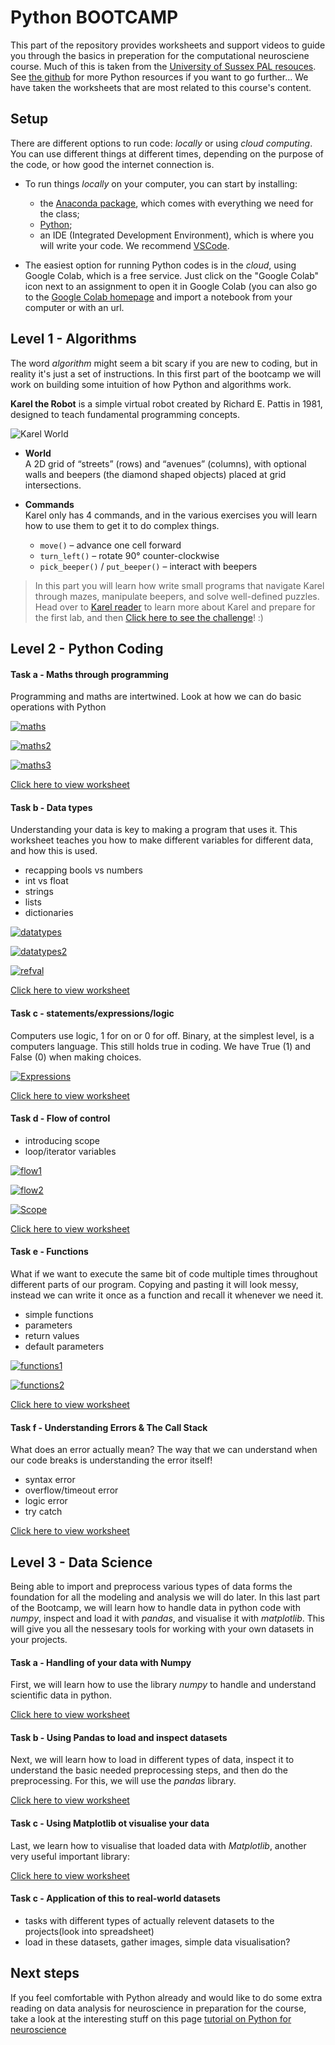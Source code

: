 # Python BOOTCAMP

This part of the repository provides worksheets and support videos to guide you through the basics in preperation for the computational neurosciene course. Much of this is taken from the <a href="https://github.com/SussexPAL/PythonCrashCourse">University of Sussex PAL resouces</a>. See <a href="https://github.com/SussexPAL/PythonCrashCourse">the github</a> for more Python resources if you want to go further... We have taken the worksheets that are most related to this course's content. 

## Setup

 There are different options to run code: _locally_ or using _cloud computing_. You can use different things at different times, depending on the purpose of the code, or how good the internet connection is. 

- To run things _locally_ on your computer, you can start by installing:
  -  the [Anaconda package](https://www.anaconda.com/products/distribution), which comes with everything we need for the class;
  -   [Python](https://www.python.org/downloads/); 
  -   an IDE (Integrated Development Environment), which is where you will write your code. We recommend [VSCode](https://code.visualstudio.com/Download).  
  
- The easiest option for running Python codes is in the _cloud_, using Google Colab, which is a free service. Just click on the "Google Colab" icon next to an assignment to open it in Google Colab (you can also go to the [Google Colab homepage](https://colab.research.google.com/) and import a notebook from your computer or with an url. 


## Level 1 - Algorithms
The word _algorithm_ might seem a bit scary if you are new to coding, but in reality it's just a set of instructions. In this first part of the bootcamp we will work on building some intuition of how Python and algorithms work. 

**Karel the Robot** is a simple virtual robot created by Richard E. Pattis in 1981, designed to teach fundamental programming concepts.  

![Karel World](https://external-content.duckduckgo.com/iu/?u=https%3A%2F%2Fcompedu.stanford.edu%2Fkarel-reader%2Fdocs%2Fimages%2Fch1%2Fworld.png&f=1&nofb=1&ipt=a96c726da6bc255557da4be0c6e10b348dcc8c5ad52a2222129f9ddd1f292365 "Karel World")

- **World**  
  A 2D grid of “streets” (rows) and “avenues” (columns), with optional walls and beepers (the diamond shaped objects) placed at grid intersections.  
- **Commands**  
  Karel only has 4 commands, and in the various exercises you will learn how to use them to get it to do complex things.   

  - `move()` – advance one cell forward  
  - `turn_left()` – rotate 90° counter-clockwise  
  - `pick_beeper()` / `put_beeper()` – interact with beepers  


> In this part you will learn how write small programs that navigate Karel through mazes, manipulate beepers, and solve well-defined puzzles.  Head over to 
[Karel reader](https://compedu.stanford.edu/karel-reader/docs/python/en/chapter1.html) to learn more about Karel and prepare for the first lab, and then <a href="https://github.com/shepai/BIORTC_Nigeria/blob/main/BOOTCAMP/Level%201%20-%20Algorithms/Lab_day1.ipynb">Click here to see the challenge</a>! :)



## Level 2 - Python Coding

#### Task a - Maths through programming
Programming and maths are intertwined. Look at how we can do basic operations with Python

[![maths](https://img.youtube.com/vi/GTaE5NSzItw/0.jpg)](https://www.youtube.com/watch?v=GTaE5NSzItw)

[![maths2](https://img.youtube.com/vi/_XvHuiKWipE/0.jpg)](https://www.youtube.com/watch?v=_XvHuiKWipE)

[![maths3](https://img.youtube.com/vi/0uBWvzF91i8/0.jpg)](https://www.youtube.com/watch?v=0uBWvzF91i8)

<a href="https://github.com/SussexPAL/PythonCrashCourse/blob/main/Worksheets/day_1_maths_through_programming.ipynb">Click here to view worksheet</a>

#### Task b - Data types
Understanding your data is key to making a program that uses it. This worksheet teaches you how to make different variables for different data, and how this is used.

* recapping bools vs numbers
* int vs float
* strings 
* lists 
* dictionaries
  
[![datatypes](https://img.youtube.com/vi/nsVPueieqzY/0.jpg)](https://www.youtube.com/watch?v=nsVPueieqzY) 

[![datatypes2](https://img.youtube.com/vi/EQppV-ffrZw/0.jpg)](https://www.youtube.com/watch?v=EQppV-ffrZw) 

[![refval](https://img.youtube.com/vi/mArBkIrCDdM/0.jpg)](https://www.youtube.com/watch?v=mArBkIrCDdM) 

<a href="https://github.com/SussexPAL/PythonCrashCourse/blob/main/Worksheets/day_1_data_types.ipynb">Click here to view worksheet</a>

#### Task c - statements/expressions/logic
Computers use logic, 1 for on or 0 for off. Binary, at the simplest level, is a computers language. This still holds true in coding. We have True (1) and False (0) when making choices. 

[![Expressions](https://img.youtube.com/vi/leysSDiLLSs/0.jpg)](https://www.youtube.com/watch?v=leysSDiLLSs)

<a href="https://github.com/SussexPAL/PythonCrashCourse/blob/main/Worksheets/day_2_logic_expressions.ipynb">Click here to view worksheet</a>

#### Task d - Flow of control

* introducing scope
* loop/iterator variables
  
[![flow1](https://img.youtube.com/vi/eUvVqedh838/0.jpg)](https://www.youtube.com/watch?v=eUvVqedh838)

[![flow2](https://img.youtube.com/vi/gj60K2j23YI/0.jpg)](https://www.youtube.com/watch?v=gj60K2j23YI)

[![Scope](https://img.youtube.com/vi/GIKhBCIH5wY/0.jpg)](https://www.youtube.com/watch?v=GIKhBCIH5wY) 

<a href="https://github.com/SussexPAL/PythonCrashCourse/blob/main/Worksheets/day_2_flow_of_control.ipynb">Click here to view worksheet</a>

#### Task e - Functions
What if we want to execute the same bit of code multiple times throughout different parts of our program. Copying and pasting it will look messy, instead we can write it once as a function and recall it whenever we need it.
* simple functions
* parameters
* return values
* default parameters

[![functions1](https://img.youtube.com/vi/RaS9R50k--c/0.jpg)](https://www.youtube.com/watch?v=RaS9R50k--c)

[![functions2](https://img.youtube.com/vi/JQ5rdpqKpos/0.jpg)](https://www.youtube.com/watch?v=JQ5rdpqKpos)

<a href="https://github.com/SussexPAL/PythonCrashCourse/blob/main/Worksheets/day_2_functions.ipynb">Click here to view worksheet</a>

#### Task f - Understanding Errors & The Call Stack
What does an error actually mean? The way that we can understand when our code breaks is understanding the error itself!
* syntax error
* overflow/timeout error
* logic error
* try catch


<a href="https://github.com/SussexPAL/PythonCrashCourse/blob/main/Worksheets/day_2_understanding_errors.ipynb">Click here to view worksheet</a>



## Level 3 - Data Science

Being able to import and preprocess various types of data forms the foundation for all the modeling and analysis we will do later. In this last part of the Bootcamp, we will learn how to handle data in python code with _numpy_, inspect and load it with _pandas_, and visualise it with _matplotlib_. This will give you all the nessesary tools for working with your own datasets in your projects.

#### Task a - Handling of your data with Numpy
First, we will learn how to use the library _numpy_ to handle and understand scientific data in python.

<a href="Level 3 - Data Science/3a_numpy.ipynb">Click here to view worksheet</a>

#### Task b - Using Pandas to load and inspect datasets
Next, we will learn how to load in different types of data, inspect it to understand the basic needed preprocessing steps, and then do the preprocessing. For this, we will use the _pandas_ library.

<a href="Level 3 - Data Science/3b_pandas.ipynb">Click here to view worksheet</a>

#### Task c - Using Matplotlib ot visualise your data
Last, we learn how to visualise that loaded data with _Matplotlib_, another very useful important library:

<a href="Level 3 - Data Science/3c_datasets.ipynb">Click here to view worksheet</a>
#### Task c - Application of this to real-world datasets
- tasks with different types of actually relevent datasets to the projects(look into spreadsheet)
- load in these datasets, gather images, simple data visualisation?

## Next steps
 If you feel comfortable with Python already and would like to do some extra reading on data analysis for neuroscience in preparation for the course, take a look at the interesting stuff on this page <a href="https://github.com/wimmerlab/MBC_data_analysis/tree/main">tutorial on Python for neuroscience</a>
